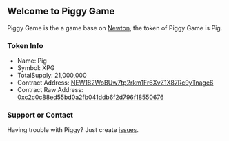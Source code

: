 ## Welcome to Piggy Game

Piggy Game is the a game base on [Newton](https://www.newtonproject.org), the token of Piggy Game is Pig.

### Token Info

- Name: Pig
- Symbol: XPG
- TotalSupply: 21,000,000
- Contract Address: [NEW182WoBUw7tp2rkm1Fr6XvZ1X87Rc9yTnage6](https://explorer.newtonproject.org/token/NEW182WoBUw7tp2rkm1Fr6XvZ1X87Rc9yTnage6)
- Contract Raw Address: [0xc2c0c88ed55bd0a2fb041ddb6f2d796f18550676](https://explorer.newtonproject.org/token/NEW182WoBUw7tp2rkm1Fr6XvZ1X87Rc9yTnage6)

### Support or Contact

Having trouble with Piggy? Just create [issues](https://github.com/PiggyGame/piggygame.github.io/issues/new).
